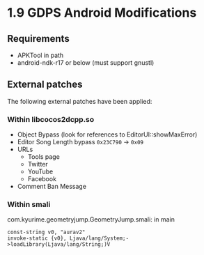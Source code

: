 # 1.9 GDPS Android Modifications

## Requirements

* APKTool in path
* android-ndk-r17 or below (must support gnustl)

## External patches

The following external patches have been applied:

### Within libcocos2dcpp.so

* Object Bypass (look for references to EditorUI::showMaxError)
* Editor Song Length bypass `0x23C790` -> `0x09`
* URLs
  * Tools page
  * Twitter
  * YouTube
  * Facebook
* Comment Ban Message

### Within smali

com.kyurime.geometryjump.GeometryJump.smali: in main

```smali
const-string v0, "aurav2"
invoke-static {v0}, Ljava/lang/System;->loadLibrary(Ljava/lang/String;)V
```
